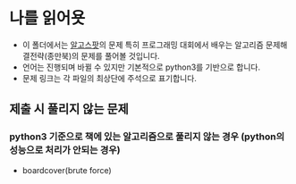 # 나를 읽어욧

* 이 폴더에서는 [알고스팟](https://www.algospot.com/)의 문제 특히 프로그래밍 대회에서 배우는 알고리즘 문제해결전략(종만북)의 문제를 풀어볼 것입니다.
* 언어는 진행되며 바뀔 수 있지만 기본적으로 python3를 기반으로 합니다.
* 문제 링크는 각 파일의 최상단에 주석으로 표기합니다.

## 제출 시 풀리지 않는 문제

### python3 기준으로 책에 있는 알고리즘으로 풀리지 않는 경우 (python의 성능으로 처리가 안되는 경우)

* boardcover(brute force)